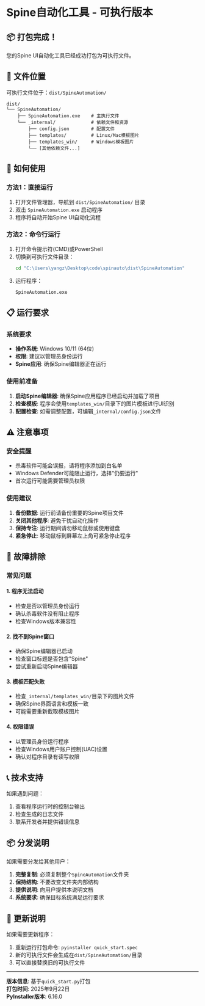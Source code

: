 # Spine自动化工具 - 可执行版本

## 📦 打包完成！

您的Spine UI自动化工具已经成功打包为可执行文件。

## 📁 文件位置

可执行文件位于：`dist/SpineAutomation/`

```
dist/
└── SpineAutomation/
    ├── SpineAutomation.exe    # 主执行文件
    └── _internal/             # 依赖文件和资源
        ├── config.json        # 配置文件
        ├── templates/         # Linux/Mac模板图片
        ├── templates_win/     # Windows模板图片
        └── [其他依赖文件...]
```

## 🚀 如何使用

### 方法1：直接运行
1. 打开文件管理器，导航到 `dist/SpineAutomation/` 目录
2. 双击 `SpineAutomation.exe` 启动程序
3. 程序将自动开始Spine UI自动化流程

### 方法2：命令行运行
1. 打开命令提示符(CMD)或PowerShell
2. 切换到可执行文件目录：
   ```cmd
   cd "C:\Users\yangz\Desktop\code\spinauto\dist\SpineAutomation"
   ```
3. 运行程序：
   ```cmd
   SpineAutomation.exe
   ```

## 📋 运行要求

### 系统要求
- **操作系统**: Windows 10/11 (64位)
- **权限**: 建议以管理员身份运行
- **Spine应用**: 确保Spine编辑器正在运行

### 使用前准备
1. **启动Spine编辑器**: 确保Spine应用程序已经启动并加载了项目
2. **检查模板**: 程序会使用`templates_win/`目录下的图片模板进行UI识别
3. **配置检查**: 如需调整配置，可编辑`_internal/config.json`文件

## ⚠️ 注意事项

### 安全提醒
- 杀毒软件可能会误报，请将程序添加到白名单
- Windows Defender可能阻止运行，选择"仍要运行"
- 首次运行可能需要管理员权限

### 使用建议
1. **备份数据**: 运行前请备份重要的Spine项目文件
2. **关闭其他程序**: 避免干扰自动化操作
3. **保持专注**: 运行期间请勿移动鼠标或使用键盘
4. **紧急停止**: 移动鼠标到屏幕左上角可紧急停止程序

## 🔧 故障排除

### 常见问题

#### 1. 程序无法启动
- 检查是否以管理员身份运行
- 确认杀毒软件没有阻止程序
- 检查Windows版本兼容性

#### 2. 找不到Spine窗口
- 确保Spine编辑器已启动
- 检查窗口标题是否包含"Spine"
- 尝试重新启动Spine编辑器

#### 3. 模板匹配失败
- 检查`_internal/templates_win/`目录下的图片文件
- 确保Spine界面语言和模板一致
- 可能需要重新截取模板图片

#### 4. 权限错误
- 以管理员身份运行程序
- 检查Windows用户账户控制(UAC)设置
- 确认对程序目录有读写权限

## 📞 技术支持

如果遇到问题：
1. 查看程序运行时的控制台输出
2. 检查生成的日志文件
3. 联系开发者并提供错误信息

## 📦 分发说明

如果需要分发给其他用户：
1. **完整复制**: 必须复制整个`SpineAutomation`文件夹
2. **保持结构**: 不要改变文件夹内部结构
3. **提供说明**: 向用户提供本说明文档
4. **系统要求**: 确保目标系统满足运行要求

## 🔄 更新说明

如果需要更新程序：
1. 重新运行打包命令: `pyinstaller quick_start.spec`
2. 新的可执行文件会生成在`dist/SpineAutomation/`目录
3. 可以直接替换旧的可执行文件

---

**版本信息**: 基于`quick_start.py`打包  
**打包时间**: 2025年9月22日  
**PyInstaller版本**: 6.16.0  


